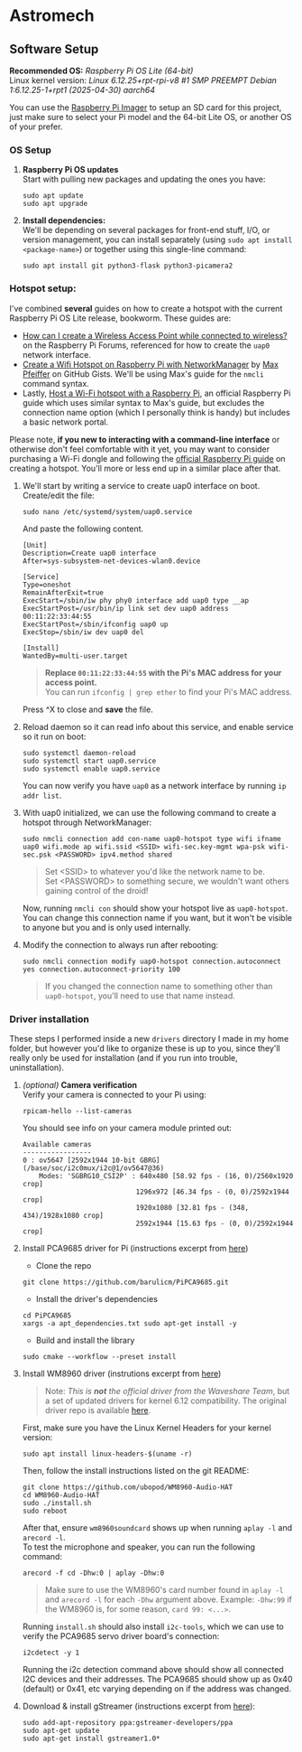 # Astromech

## Software Setup

**Recommended OS:** *Raspberry Pi OS Lite (64-bit)*  
Linux kernel version: *Linux 6.12.25+rpt-rpi-v8 #1 SMP PREEMPT Debian 1:6.12.25-1+rpt1 (2025-04-30) aarch64*

You can use the [Raspberry Pi Imager](https://www.raspberrypi.com/software/) to setup an SD card for this project, just make sure to select your Pi model and the 64-bit Lite OS, or another OS of your prefer.

### OS Setup

1. **Raspberry Pi OS updates**  
    Start with pulling new packages and updating the ones you have:
    ```
    sudo apt update
    sudo apt upgrade
    ```
2. **Install dependencies:**  
    We'll be depending on several packages for front-end stuff, I/O, or version management, you can install separately (using `sudo apt install <package-name>`) or together using this single-line command:
    ```
    sudo apt install git python3-flask python3-picamera2
    ```
### Hotspot setup:
I've combined **several** guides on how to create a hotspot with the current Raspberry Pi OS Lite release, bookworm. These guides are:
- [How can I create a Wireless Access Point while connected to wireless?](https://forums.raspberrypi.com/viewtopic.php?t=354591&sid=1b6020fedecc19f4e9029d7f0c3f6169) on the Raspberry Pi Forums, referenced for how to create the `uap0` network interface.
- [Create a Wifi Hotspot on Raspberry Pi with NetworkManager](https://gist.github.com/max-pfeiffer/9e8e76d190698cc8381b75399c1ded1d) by [Max Pfeiffer](https://gist.github.com/max-pfeiffer) on GitHub Gists. We'll be using Max's guide for the `nmcli` command syntax.
- Lastly, [Host a Wi-Fi hotspot with a Raspberry Pi](https://www.raspberrypi.com/tutorials/host-a-hotel-wifi-hotspot/), an official Raspberry Pi guide which uses similar syntax to Max's guide, but excludes the connection name option (which I personally think is handy) but includes a basic network portal.  

Please note, **if you new to interacting with a command-line interface** or otherwise don't feel comfortable with it yet, you may want to consider purchasing a Wi-Fi dongle and following the [official Raspberry Pi guide](https://www.raspberrypi.com/tutorials/host-a-hotel-wifi-hotspot/) on creating a hotspot. You'll more or less end up in a similar place after that.

1. We'll start by writing a service to create uap0 interface on boot. Create/edit the file: 
    ```
    sudo nano /etc/systemd/system/uap0.service
    ```
    And paste the following content.
    ```
    [Unit]
    Description=Create uap0 interface
    After=sys-subsystem-net-devices-wlan0.device

    [Service]
    Type=oneshot
    RemainAfterExit=true
    ExecStart=/sbin/iw phy phy0 interface add uap0 type __ap
    ExecStartPost=/usr/bin/ip link set dev uap0 address 00:11:22:33:44:55
    ExecStartPost=/sbin/ifconfig uap0 up
    ExecStop=/sbin/iw dev uap0 del

    [Install]
    WantedBy=multi-user.target
    ```
    > __Replace `00:11:22:33:44:55` with the Pi's MAC address for your access point.__  
    > You can run `ifconfig | grep ether` to find your Pi's MAC address.

    Press ^X to close and **save** the file.

2. Reload daemon so it can read info about this service, and enable service so it run on boot:
    ```
    sudo systemctl daemon-reload
    sudo systemctl start uap0.service
    sudo systemctl enable uap0.service
    ```
    You can now verify you have `uap0` as a network interface by running `ip addr list`.

3. With uap0 initialized, we can use the following command to create a hotspot through NetworkManager:
    ```
    sudo nmcli connection add con-name uap0-hotspot type wifi ifname uap0 wifi.mode ap wifi.ssid <SSID> wifi-sec.key-mgmt wpa-psk wifi-sec.psk <PASSWORD> ipv4.method shared
    ```
    > Set \<SSID> to whatever you'd like the network name to be.  
    > Set \<PASSWORD> to something secure, we wouldn't want others gaining control of the droid!

    Now, running `nmcli con` should show your hotspot live as `uap0-hotspot`. You can change this connection name if you want, but it won't be visible to anyone but you and is only used internally.

4. Modify the connection to always run after rebooting:
    ```
    sudo nmcli connection modify uap0-hotspot connection.autoconnect yes connection.autoconnect-priority 100
    ```
    > If you changed the connection name to something other than `uap0-hotspot`, you'll need to use that name instead.


### Driver installation
These steps I performed inside a new `drivers` directory I made in my home folder, but however you'd like to organize these is up to you, since they'll really only be used for installation (and if you run into trouble, uninstallation).

1. *(optional)* **Camera verification**  
    Verify your camera is connected to your Pi using:
    ```
    rpicam-hello --list-cameras
    ```
    You should see info on your camera module printed out:
    ```
    Available cameras
    -----------------
    0 : ov5647 [2592x1944 10-bit GBRG] (/base/soc/i2c0mux/i2c@1/ov5647@36)
        Modes: 'SGBRG10_CSI2P' : 640x480 [58.92 fps - (16, 0)/2560x1920 crop]
                                1296x972 [46.34 fps - (0, 0)/2592x1944 crop]
                                1920x1080 [32.81 fps - (348, 434)/1928x1080 crop]
                                2592x1944 [15.63 fps - (0, 0)/2592x1944 crop]
    ```

2. Install PCA9685 driver for Pi (instructions excerpt from [here](https://github.com/barulicm/PiPCA9685/blob/main/README.md))
      - Clone the repo
      ```
      git clone https://github.com/barulicm/PiPCA9685.git
      ```
      - Install the driver's dependencies
      ```
      cd PiPCA9685
      xargs -a apt_dependencies.txt sudo apt-get install -y
      ```
      - Build and install the library
      ```
      sudo cmake --workflow --preset install
      ```

3. Install WM8960 driver (instrutions excerpt from [here](https://github.com/ubopod/WM8960-Audio-HAT))  
    > Note: *This is **not** the official driver from the Waveshare Team*, but a set of updated drivers for kernel 6.12 compatibility. The original driver repo is available [here](https://github.com/waveshareteam/WM8960-Audio-HAT/).

    First, make sure you have the Linux Kernel Headers for your kernel version:
    ```
    sudo apt install linux-headers-$(uname -r)
    ```
    Then, follow the install instructions listed on the git README:
    ```
    git clone https://github.com/ubopod/WM8960-Audio-HAT
    cd WM8960-Audio-HAT
    sudo ./install.sh
    sudo reboot
    ```
    After that, ensure `wm8960soundcard` shows up when running `aplay -l` and `arecord -l`.  
    To test the microphone and speaker, you can run the following command:
    ```
    arecord -f cd -Dhw:0 | aplay -Dhw:0
    ```
    > Make sure to use the WM8960's card number found in `aplay -l` and `arecord -l` for each `-Dhw` argument above. Example: `-Dhw:99` if the WM8960 is, for some reason, `card 99: <...>`.

    Running `install.sh` should also install `i2c-tools`, which we can use to verify the PCA9685 servo driver board's connection:
    ```
    i2cdetect -y 1
    ```
    Running the i2c detection command above should show all connected I2C devices and their addresses. The PCA9685 should show up as 0x40 (default) or 0x41, etc varying depending on if the address was changed.


4. Download & install gStreamer (instructions excerpt from [here](https://platypus-boats.readthedocs.io/en/latest/source/rpi/video/video-streaming-gstreamer.html#getting-gstreamer)):
    ```
    sudo add-apt-repository ppa:gstreamer-developers/ppa
    sudo apt-get update
    sudo apt-get install gstreamer1.0*
    ```
